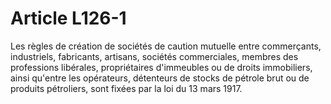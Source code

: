 # Article L126-1

Les règles de création de sociétés de caution mutuelle entre commerçants, industriels, fabricants, artisans, sociétés commerciales, membres des professions libérales, propriétaires d'immeubles ou de droits immobiliers, ainsi qu'entre les opérateurs, détenteurs de stocks de pétrole brut ou de produits pétroliers, sont fixées par la loi du 13 mars 1917.
